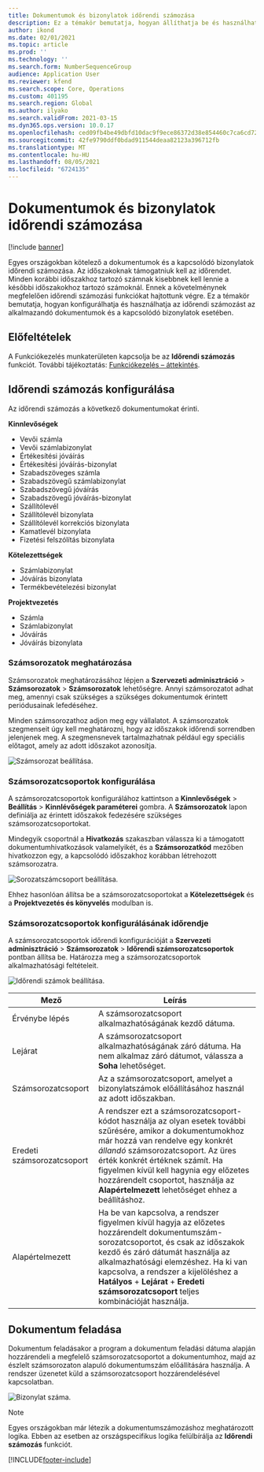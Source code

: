 ```yaml
---
title: Dokumentumok és bizonylatok időrendi számozása
description: Ez a témakör bemutatja, hogyan állíthatja be és használhatja az időrendi számozást az alkalmazandó dokumentumok és a kapcsolódó bizonylatok esetében.
author: ikond
ms.date: 02/01/2021
ms.topic: article
ms.prod: ''
ms.technology: ''
ms.search.form: NumberSequenceGroup
audience: Application User
ms.reviewer: kfend
ms.search.scope: Core, Operations
ms.custom: 401195
ms.search.region: Global
ms.author: ilyako
ms.search.validFrom: 2021-03-15
ms.dyn365.ops.version: 10.0.17
ms.openlocfilehash: ced09fb4be49dbfd10dac9f9ece86372d38e854460c7ca6cd72922c64ac7cce4
ms.sourcegitcommit: 42fe9790ddf0bdad911544deaa82123a396712fb
ms.translationtype: MT
ms.contentlocale: hu-HU
ms.lasthandoff: 08/05/2021
ms.locfileid: "6724135"
---
```

# <a name="numbering-documents-and-vouchers-chronologically"></a>Dokumentumok és bizonylatok időrendi számozása

[!include [banner](../includes/banner.md)]


Egyes országokban kötelező a dokumentumok és a kapcsolódó bizonylatok időrendi számozása. Az időszakoknak támogatniuk kell az időrendet. Minden korábbi időszakhoz tartozó számnak kisebbnek kell lennie a későbbi időszakokhoz tartozó számoknál. Ennek a követelménynek megfelelően időrendi számozási funkciókat hajtottunk végre. Ez a témakör bemutatja, hogyan konfigurálhatja és használhatja az időrendi számozást az alkalmazandó dokumentumok és a kapcsolódó bizonylatok esetében.

## <a name="prerequisites"></a>Előfeltételek

A Funkciókezelés munkaterületen kapcsolja be az **Időrendi számozás** funkciót. További tájékoztatás: [Funkciókezelés – áttekintés](../../fin-ops-core/fin-ops/get-started/feature-management/feature-management-overview.md).

## <a name="configure-chronological-numbering"></a>Időrendi számozás konfigurálása

Az időrendi számozás a következő dokumentumokat érinti.

**Kinnlevőségek**
- Vevői számla
- Vevői számlabizonylat
- Értékesítési jóváírás
- Értékesítési jóváírás-bizonylat
- Szabadszöveges számla
- Szabadszövegű számlabizonylat
- Szabadszövegű jóváírás
- Szabadszövegű jóváírás-bizonylat
- Szállítólevél
- Szállítólevél bizonylata
- Szállítólevél korrekciós bizonylata
- Kamatlevél bizonylata
- Fizetési felszólítás bizonylata

**Kötelezettségek**
- Számlabizonylat
- Jóváírás bizonylata
- Termékbevételezési bizonylat

**Projektvezetés**
- Számla
- Számlabizonylat
- Jóváírás
- Jóváírás bizonylata 

### <a name="define-number-sequences"></a>Számsorozatok meghatározása

Számsorozatok meghatározásához lépjen a **Szervezeti adminisztráció** > **Számsorozatok** > **Számsorozatok** lehetőségre. Annyi számsorozatot adhat meg, amennyi csak szükséges a szükséges dokumentumok érintett periódusainak lefedéséhez. 

Minden számsorozathoz adjon meg egy vállalatot. A számsorozatok szegmenseit úgy kell meghatározni, hogy az időszakok időrendi sorrendben jelenjenek meg. A szegmensnevek tartalmazhatnak például egy speciális előtagot, amely az adott időszakot azonosítja.

![Számsorozat beállítása.](media/chrono-num-sequence.jpg)

### <a name="configure-number-sequence-groups"></a>Számsorozatcsoportok konfigurálása

A számsorozatcsoportok konfigurálához kattintson a **Kinnlevőségek** > **Beállítás** > **Kinnlévőségek paraméterei** gombra. A **Számsorozatok** lapon definiálja az érintett időszakok fedezésére szükséges számsorozatcsoportokat. 

Mindegyik csoportnál a **Hivatkozás** szakaszban válassza ki a támogatott dokumentumhivatkozások valamelyikét, és a **Számsorozatkód** mezőben hivatkozzon egy, a kapcsolódó időszakhoz korábban létrehozott számsorozatra.

![Sorozatszámcsoport beállítása.](media/chrono-num-sequence-group.jpg)

Ehhez hasonlóan állítsa be a számsorozatcsoportokat a **Kötelezettségek** és a **Projektvezetés és könyvelés** modulban is.

### <a name="configure-number-sequence-groups-chronology"></a>Számsorozatcsoportok konfigurálásának időrendje

A számsorozatcsoportok időrendi konfigurációját a **Szervezeti adminisztráció** > **Számsorozatok** > **Időrendi számsorozatcsoportok** pontban állítsa be. Határozza meg a számsorozatcsoportok alkalmazhatósági feltételeit.

![Időrendi számok beállítása.](media/chrono-num-sequence-group-period.jpg)

| Mező            | Leírás                                                                                                                                                                                                                                                                                                                                                                                   |
|---------------------|------------------------------------------------------------------------------------------------------------------------------------------------------------------------------------------------------------------------------------------------------------------------------------------------------------------------------------------------------------------------------------------------|
| Érvénybe lépés  | A számsorozatcsoport alkalmazhatóságának kezdő dátuma. |
| Lejárat      | A számsorozatcsoport alkalmazhatóságának záró dátuma. Ha nem alkalmaz záró dátumot, válassza a **Soha** lehetőséget. |
| Számsorozatcsoport | Az a számsorozatcsoport, amelyet a bizonylatszámok előállításához használ az adott időszakban. |
| Eredeti számsorozatcsoport | A rendszer ezt a számsorozatcsoport-kódot használja az olyan esetek további szűrésére, amikor a dokumentumokhoz már hozzá van rendelve egy konkrét *állandó* számsorozatcsoport. Az üres érték konkrét értéknek számít. Ha figyelmen kívül kell hagynia egy előzetes hozzárendelt csoportot, használja az **Alapértelmezett** lehetőséget ehhez a beállításhoz. |
| Alapértelmezett | Ha be van kapcsolva, a rendszer figyelmen kívül hagyja az előzetes hozzárendelt dokumentumszám-sorozatcsoportot, és csak az időszakok kezdő és záró dátumát használja az alkalmazhatósági elemzéshez. Ha ki van kapcsolva, a rendszer a kijelöléshez a **Hatályos** + **Lejárat** + **Eredeti számsorozatcsoport** teljes kombinációját használja. |

## <a name="document-posting"></a>Dokumentum feladása
Dokumentum feladásakor a program a dokumentum feladási dátuma alapján hozzárendeli a megfelelő számsorozatcsoportot a dokumentumhoz, majd az észlelt számsorozaton alapuló dokumentumszám előállítására használja. A rendszer üzenetet küld a számsorozatcsoport hozzárendelésével kapcsolatban.

![Bizonylat száma.](media/chrono-num-sequence-fti.jpg)

> [!NOTE]
> Egyes országokban már létezik a dokumentumszámozáshoz meghatározott logika. Ebben az esetben az országspecifikus logika felülbírálja az **Időrendi számozás** funkciót.


[!INCLUDE[footer-include](../../includes/footer-banner.md)]
